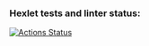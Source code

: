 ### Hexlet tests and linter status:
[![Actions Status](https://github.com/Shi0-X/fullstack-javascript-project-141/actions/workflows/hexlet-check.yml/badge.svg)](https://github.com/Shi0-X/fullstack-javascript-project-141/actions)